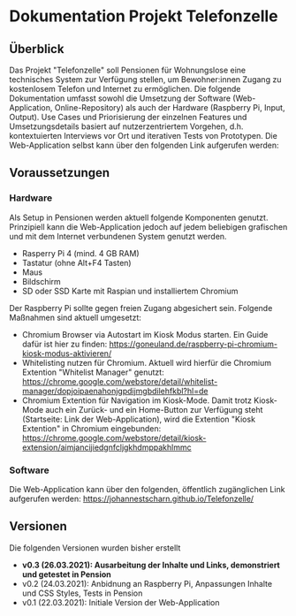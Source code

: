 # Dokumentation Projekt Telefonzelle

## Überblick
Das Projekt "Telefonzelle" soll Pensionen für Wohnungslose eine technisches System zur Verfügung stellen, um Bewohner:innen Zugang zu kostenlosem Telefon und Internet zu ermöglichen. Die folgende Dokumentation umfasst sowohl die Umsetzung der Software (Web-Application, Online-Repository) als auch der Hardware (Raspberry Pi, Input, Output). Use Cases und Priorisierung der einzelnen Features und Umsetzungsdetails basiert auf nutzerzentriertem Vorgehen, d.h. kontextuierten Interviews vor Ort und iterativen Tests von Prototypen. Die Web-Application selbst kann über den folgenden Link aufgerufen werden: 

## Voraussetzungen
### Hardware
Als Setup in Pensionen werden aktuell folgende Komponenten genutzt. Prinzipiell kann die Web-Application jedoch auf jedem beliebigen grafischen und mit dem Internet verbundenen System genutzt werden. 
* Rasperry Pi 4 (mind. 4 GB RAM)
* Tastatur (ohne Alt+F4 Tasten)
* Maus
* Bildschirm
* SD oder SSD Karte mit Raspian und installiertem Chromium

Der Raspberry Pi sollte gegen freien Zugang abgesichert sein. Folgende Maßnahmen sind aktuell umgesetzt:
* Chromium Browser via Autostart im Kiosk Modus starten. Ein Guide dafür ist hier zu finden: https://goneuland.de/raspberry-pi-chromium-kiosk-modus-aktivieren/
* Whitelisting nutzen für Chromium. Aktuell wird hierfür die Chromium Extention "Whitelist Manager" genutzt: https://chrome.google.com/webstore/detail/whitelist-manager/dopjoipaenahonjgpdijmgbdilehfkbl?hl=de
* Chromium Extention für Navigation im Kiosk-Mode. Damit trotz Kiosk-Mode auch ein Zurück- und ein Home-Button zur Verfügung steht (Startseite: Link der Web-Application), wird die Extention "Kiosk Extention" in Chromium eingebunden: https://chrome.google.com/webstore/detail/kiosk-extension/aimjancijiedgnfcljgkhdmppakhlmmc

### Software
Die Web-Application kann über den folgenden, öffentlich zugänglichen Link aufgerufen werden: https://johannestscharn.github.io/Telefonzelle/ 


## Versionen
Die folgenden Versionen wurden bisher erstellt
* **v0.3 (26.03.2021): Ausarbeitung der Inhalte und Links, demonstriert und getestet in Pension**
* v0.2 (24.03.2021): Anbidnung an Raspberry Pi, Anpassungen Inhalte und CSS Styles, Tests in Pension
* v0.1 (22.03.2021): Initiale Version der Web-Application
